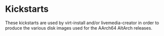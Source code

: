 # Kickstarts

These kickstarts are used by virt-install and/or livemedia-creator in order to
produce the various disk images used for the AArch64 AltArch releases.
